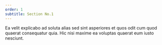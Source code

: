 ```yaml
---
order: 1
subtitle: Section No.1
---
```


Ea velit explicabo ad soluta alias sed sint asperiores et quos odit cum quod quaerat consequatur quia. Hic nisi maxime ea voluptas quaerat eum iusto nesciunt.
